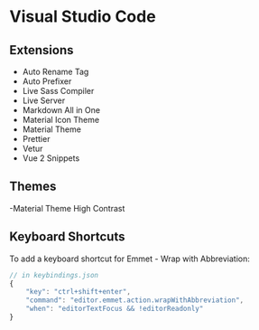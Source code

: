 # Visual Studio Code

## Extensions

- Auto Rename Tag
- Auto Prefixer
- Live Sass Compiler
- Live Server
- Markdown All in One
- Material Icon Theme
- Material Theme
- Prettier
- Vetur
- Vue 2 Snippets

## Themes

-Material Theme High Contrast

## Keyboard Shortcuts

To add a keyboard shortcut for Emmet - Wrap with Abbreviation:

``` js
// in keybindings.json
{
    "key": "ctrl+shift+enter",
    "command": "editor.emmet.action.wrapWithAbbreviation",
    "when": "editorTextFocus && !editorReadonly"
}
```
